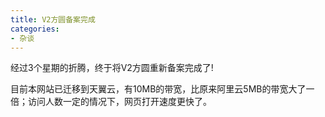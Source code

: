 ```yaml
---
title: V2方圆备案完成
categories:
- 杂谈
---
```




经过3个星期的折腾，终于将V2方圆重新备案完成了!



目前本网站已迁移到天翼云，有10MB的带宽，比原来阿里云5MB的带宽大了一倍；访问人数一定的情况下，网页打开速度更快了。







